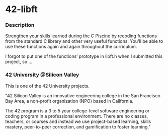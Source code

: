 # 42-libft

### Description ###
Strengthen your skills learned during the C Piscine by recoding functions from the standard C library and other very useful functions. You'll be able to use these functions again and again throughout the curriculum.

I forgot to put one of the functions’ prototype in libft.h when I submitted this project, so ...

### 42 University @Silicon Valley ###

This is one of the 42 University projects.

"42 Silicon Valley is an innovative engineering college in the San Francisco Bay Area, a non-profit organization (NPO) based in California.

The 42 program is a 3 to 5 year college-level software engineering or coding program in a professional environment. There are no classes, teachers, or courses and instead we use project-based learning, skills mastery, peer-to-peer correction, and gamification to foster learning."
